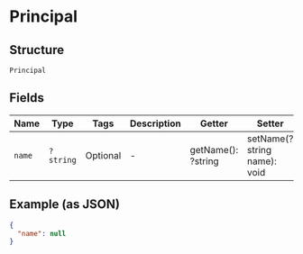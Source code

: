 
# Principal

## Structure

`Principal`

## Fields

| Name | Type | Tags | Description | Getter | Setter |
|  --- | --- | --- | --- | --- | --- |
| `name` | `?string` | Optional | - | getName(): ?string | setName(?string name): void |

## Example (as JSON)

```json
{
  "name": null
}
```

